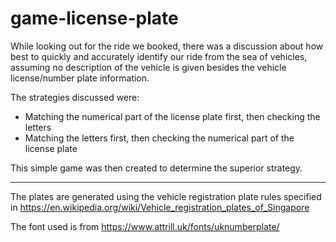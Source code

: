 # game-license-plate

While looking out for the ride we booked, there was a discussion about how best to quickly and accurately identify our ride from the sea of vehicles, assuming no description of the vehicle is given besides the vehicle license/number plate information.

The strategies discussed were:
* Matching the numerical part of the license plate first, then checking the letters
* Matching the letters first, then checking the numerical part of the license plate

This simple game was then created to determine the superior strategy.

---

The plates are generated using the vehicle registration plate rules specified in https://en.wikipedia.org/wiki/Vehicle_registration_plates_of_Singapore

The font used is from https://www.attrill.uk/fonts/uknumberplate/

